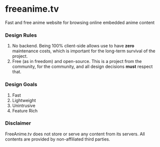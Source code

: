 # freeanime.tv
Fast and free anime website for browsing online embedded anime content

### Design Rules
1. No backend. Being 100% client-side allows use to have **zero** maintenance costs, which is important for the long-term survival of the project.
2. Free (as in freedom) and open-source. This is a project from the community, for the community, and all design decisions **must** respect that.

### Design Goals
1. Fast
2. Lightweight
3. Unintrusive
4. Feature Rich 


### Disclaimer
FreeAnime.tv does not store or serve any content from its servers. All contents are provided by non-affiliated third parties.
